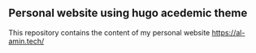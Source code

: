 ## Personal website using hugo acedemic theme

This repository contains the content of my personal website <https://al-amin.tech/>
